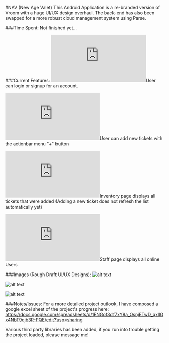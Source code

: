 #NAV (New Age Valet)
This Android Application is a re-branded version of Vroom with a huge UI/UX design overhaul. The back-end has also been swapped for a more robust cloud management system using Parse.

###Time Spent: 
Not finished yet...

###Current Features:
![alt text](http://forum.bodybuilding.com/attachment.php?attachmentid=4854623&d=1346914394 "check")User can login or signup for an account.

![alt text](http://forum.bodybuilding.com/attachment.php?attachmentid=4854623&d=1346914394 "check")User can add new tickets with the actionbar menu "+" button

![alt text](http://forum.bodybuilding.com/attachment.php?attachmentid=4854623&d=1346914394 "check")Inventory page displays all tickets that were added (Adding a new ticket does not refresh the list automatically yet)
		
![alt text](http://forum.bodybuilding.com/attachment.php?attachmentid=4854623&d=1346914394 "check")Staff page displays all online Users

###Images (Rough Draft UI/UX Designs):
![alt text](https://raw.githubusercontent.com/chumlychum/NAV/master/demo/login.jpg "image")

![alt text](https://raw.githubusercontent.com/chumlychum/NAV/master/demo/inventory.jpg "image")

![alt text](https://raw.githubusercontent.com/chumlychum/NAV/master/demo/addticket.jpg "image")

###Notes/Issues:
For a more detailed project outlook, I have composed a google excel sheet of the project's progress here:
https://docs.google.com/spreadsheets/d/1ENGof3df7xY8a_OsnjETwD_qxIlGx4NbT9qjb3R-PQE/edit?usp=sharing

Various third party libraries has been added, if you run into trouble getting the project loaded, please message me!
